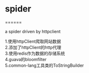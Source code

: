<h1>spider</h1>
======

a spider driven by httpclient<br/>

1.使用httpClient爬取网站数据<br/>
2.添加了httpClient的http代理<br/>
3.使用redis作为数据的存储系统<br/>
4.guava的bloomfilter<br/>
5.common-lang工具类的ToStringBuilder<br/>